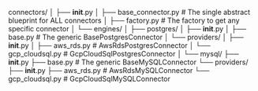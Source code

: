 connectors/
│
├── __init__.py
│
├── base_connector.py      # The single abstract blueprint for ALL connectors
│
├── factory.py             # The factory to get any specific connector
│
└── engines/
    │
    ├── postgres/
    │   ├── __init__.py
    │   ├── base.py          # The generic BasePostgresConnector
    │   └── providers/
    │       ├── __init__.py
    │       ├── aws_rds.py   # AwsRdsPostgresConnector
    │       └── gcp_cloudsql.py # GcpCloudSqlPostgresConnector
    │
    └── mysql/
        ├── __init__.py
        ├── base.py          # The generic BaseMySQLConnector
        └── providers/
            ├── __init__.py
            ├── aws_rds.py   # AwsRdsMySQLConnector
            └── gcp_cloudsql.py # GcpCloudSqlMySQLConnector